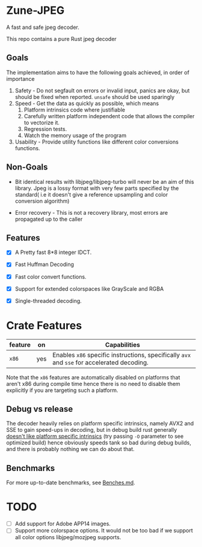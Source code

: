 # Zune-JPEG

A fast and safe jpeg decoder.

This repo contains a pure Rust jpeg decoder

## Goals
The implementation aims to have the following goals achieved,
in order of importance

1. Safety - Do not segfault on errors or invalid input, panics are okay, but
should be fixed when reported. `unsafe` should be used sparingly
2. Speed - Get the data as quickly as possible, which means
   1. Platform intrinsics code where justifiable
   2. Carefully written platform independent code that allows the 
   compiler to vectorize it.
   3. Regression tests.
   4. Watch the memory usage of the program
3. Usability - Provide utility functions like different color conversions functions.


## Non-Goals
 - Bit identical results with libjpeg/libjpeg-turbo will never be an aim of this library.
Jpeg is a lossy format with very few parts specified by the standard(
i.e it doesn't give a reference upsampling and color conversion algorithm)

- Error recovery - This is not a recovery library, most errors are propagated up to the caller

## Features

- [x] A Pretty fast 8*8 integer IDCT.
- [x] Fast Huffman Decoding
- [x] Fast color convert functions.
- [x] Support for extended colorspaces like GrayScale and RGBA
- [X] Single-threaded decoding.


# Crate Features  

| feature  | on  | Capabilities                                                                                |
|----------|-----|---------------------------------------------------------------------------------------------|
| `x86`    | yes | Enables `x86` specific instructions, specifically `avx` and `sse` for accelerated decoding. |

Note that the `x86` features are automatically disabled on platforms that aren't x86 during compile 
time hence there is no need to disable them explicitly if you are targeting such a platform.

## Debug vs release
The decoder heavily relies on platform specific intrinsics, namely AVX2 and SSE to gain speed-ups in decoding, 
but in debug build rust generally [doesn't like platform specific intrinsics](https://godbolt.org/z/vPq57z13b) (try passing `-O` parameter to see optimized build) hence obviously speeds tank so bad during debug builds, and there is probably nothing
we can do about that.

## Benchmarks
For more up-to-date benchmarks, see [Benches.md](/Benches.md).


# TODO
- [ ] Add support for Adobe APP14 images.
- [ ] Support more colorspace options. It would not be too bad if we support all color options libjpeg/mozjpeg supports.

[libjpeg-turbo]:https://github.com/libjpeg-turbo/libjpeg-turbo/

[image-rs/jpeg-decoder]:https://github.com/image-rs/jpeg-decoder/tree/master/src